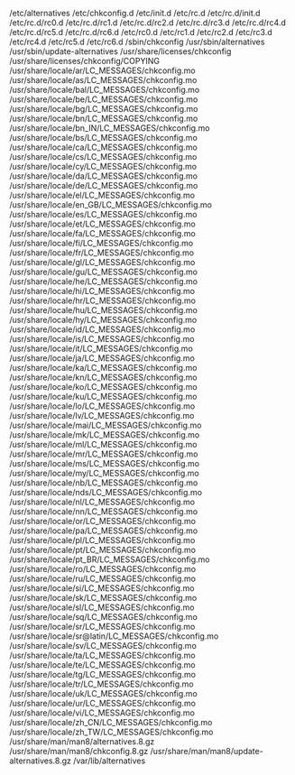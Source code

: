 /etc/alternatives
/etc/chkconfig.d
/etc/init.d
/etc/rc.d
/etc/rc.d/init.d
/etc/rc.d/rc0.d
/etc/rc.d/rc1.d
/etc/rc.d/rc2.d
/etc/rc.d/rc3.d
/etc/rc.d/rc4.d
/etc/rc.d/rc5.d
/etc/rc.d/rc6.d
/etc/rc0.d
/etc/rc1.d
/etc/rc2.d
/etc/rc3.d
/etc/rc4.d
/etc/rc5.d
/etc/rc6.d
/sbin/chkconfig
/usr/sbin/alternatives
/usr/sbin/update-alternatives
/usr/share/licenses/chkconfig
/usr/share/licenses/chkconfig/COPYING
/usr/share/locale/ar/LC_MESSAGES/chkconfig.mo
/usr/share/locale/as/LC_MESSAGES/chkconfig.mo
/usr/share/locale/bal/LC_MESSAGES/chkconfig.mo
/usr/share/locale/be/LC_MESSAGES/chkconfig.mo
/usr/share/locale/bg/LC_MESSAGES/chkconfig.mo
/usr/share/locale/bn/LC_MESSAGES/chkconfig.mo
/usr/share/locale/bn_IN/LC_MESSAGES/chkconfig.mo
/usr/share/locale/bs/LC_MESSAGES/chkconfig.mo
/usr/share/locale/ca/LC_MESSAGES/chkconfig.mo
/usr/share/locale/cs/LC_MESSAGES/chkconfig.mo
/usr/share/locale/cy/LC_MESSAGES/chkconfig.mo
/usr/share/locale/da/LC_MESSAGES/chkconfig.mo
/usr/share/locale/de/LC_MESSAGES/chkconfig.mo
/usr/share/locale/el/LC_MESSAGES/chkconfig.mo
/usr/share/locale/en_GB/LC_MESSAGES/chkconfig.mo
/usr/share/locale/es/LC_MESSAGES/chkconfig.mo
/usr/share/locale/et/LC_MESSAGES/chkconfig.mo
/usr/share/locale/fa/LC_MESSAGES/chkconfig.mo
/usr/share/locale/fi/LC_MESSAGES/chkconfig.mo
/usr/share/locale/fr/LC_MESSAGES/chkconfig.mo
/usr/share/locale/gl/LC_MESSAGES/chkconfig.mo
/usr/share/locale/gu/LC_MESSAGES/chkconfig.mo
/usr/share/locale/he/LC_MESSAGES/chkconfig.mo
/usr/share/locale/hi/LC_MESSAGES/chkconfig.mo
/usr/share/locale/hr/LC_MESSAGES/chkconfig.mo
/usr/share/locale/hu/LC_MESSAGES/chkconfig.mo
/usr/share/locale/hy/LC_MESSAGES/chkconfig.mo
/usr/share/locale/id/LC_MESSAGES/chkconfig.mo
/usr/share/locale/is/LC_MESSAGES/chkconfig.mo
/usr/share/locale/it/LC_MESSAGES/chkconfig.mo
/usr/share/locale/ja/LC_MESSAGES/chkconfig.mo
/usr/share/locale/ka/LC_MESSAGES/chkconfig.mo
/usr/share/locale/kn/LC_MESSAGES/chkconfig.mo
/usr/share/locale/ko/LC_MESSAGES/chkconfig.mo
/usr/share/locale/ku/LC_MESSAGES/chkconfig.mo
/usr/share/locale/lo/LC_MESSAGES/chkconfig.mo
/usr/share/locale/lv/LC_MESSAGES/chkconfig.mo
/usr/share/locale/mai/LC_MESSAGES/chkconfig.mo
/usr/share/locale/mk/LC_MESSAGES/chkconfig.mo
/usr/share/locale/ml/LC_MESSAGES/chkconfig.mo
/usr/share/locale/mr/LC_MESSAGES/chkconfig.mo
/usr/share/locale/ms/LC_MESSAGES/chkconfig.mo
/usr/share/locale/my/LC_MESSAGES/chkconfig.mo
/usr/share/locale/nb/LC_MESSAGES/chkconfig.mo
/usr/share/locale/nds/LC_MESSAGES/chkconfig.mo
/usr/share/locale/nl/LC_MESSAGES/chkconfig.mo
/usr/share/locale/nn/LC_MESSAGES/chkconfig.mo
/usr/share/locale/or/LC_MESSAGES/chkconfig.mo
/usr/share/locale/pa/LC_MESSAGES/chkconfig.mo
/usr/share/locale/pl/LC_MESSAGES/chkconfig.mo
/usr/share/locale/pt/LC_MESSAGES/chkconfig.mo
/usr/share/locale/pt_BR/LC_MESSAGES/chkconfig.mo
/usr/share/locale/ro/LC_MESSAGES/chkconfig.mo
/usr/share/locale/ru/LC_MESSAGES/chkconfig.mo
/usr/share/locale/si/LC_MESSAGES/chkconfig.mo
/usr/share/locale/sk/LC_MESSAGES/chkconfig.mo
/usr/share/locale/sl/LC_MESSAGES/chkconfig.mo
/usr/share/locale/sq/LC_MESSAGES/chkconfig.mo
/usr/share/locale/sr/LC_MESSAGES/chkconfig.mo
/usr/share/locale/sr@latin/LC_MESSAGES/chkconfig.mo
/usr/share/locale/sv/LC_MESSAGES/chkconfig.mo
/usr/share/locale/ta/LC_MESSAGES/chkconfig.mo
/usr/share/locale/te/LC_MESSAGES/chkconfig.mo
/usr/share/locale/tg/LC_MESSAGES/chkconfig.mo
/usr/share/locale/tr/LC_MESSAGES/chkconfig.mo
/usr/share/locale/uk/LC_MESSAGES/chkconfig.mo
/usr/share/locale/ur/LC_MESSAGES/chkconfig.mo
/usr/share/locale/vi/LC_MESSAGES/chkconfig.mo
/usr/share/locale/zh_CN/LC_MESSAGES/chkconfig.mo
/usr/share/locale/zh_TW/LC_MESSAGES/chkconfig.mo
/usr/share/man/man8/alternatives.8.gz
/usr/share/man/man8/chkconfig.8.gz
/usr/share/man/man8/update-alternatives.8.gz
/var/lib/alternatives
